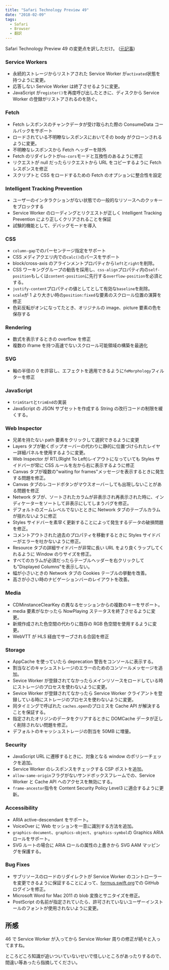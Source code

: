 ```yaml
---
title: "Safari Technology Preview 49"
date: "2018-02-09"
tags:
  - Safari
  - Browser
  - 翻訳
---
```


Safari Technology Preview 49 の変更点を訳しただけ。
([元記事](https://webkit.org/blog/8088/release-notes-for-safari-technology-preview-49/))

### Service Workers

- 永続的ストレージからリストアされた Service Worker が`activated`状態を持つように変更。
- 応答しない Service Worker は終了させるように変更。
- JavaScript が`register()`を再度呼び出したときに、ディスクから Service Worker の登録がリストアされるのを防ぐ。

### Fetch

- Fetch レスポンスのチャンクデータが受け取られた際の ConsumeData コールバックをサポート
- ロードされている不明瞭なレスポンスにおいてその body がクローンされるように変更。
- 不明瞭なレスポンスから Fetch ヘッダーを除外
- Fetch のリダイレクトが`no-cors`モードと互換性のあるように修正
- リクエストが null だったらリクエストから URL をコピーするように Fetch レスポンスを修正
- スクリプトと CSS をロードするための Fetch のオプションに整合性を設定

### Intelligent Tracking Prevention

- ユーザーのインタラクションがない状態での一般的なリソースへのクッキーをブロックする
- Service Worker のローディングとリクエストが正しく Intelligent Tracking Prevention により正しくクリアされることを保証
- 試験的機能として、デバッグモードを導入

### CSS

- `column-gap`でのパーセンテージ指定をサポート
- CSS メディアクエリ内での`calc()`のパースをサポート
- block/cross-axis のアラインメントプロパティから`left`と`right`を削除。
- CSS ワーキンググループの勧告を採用し、`css-align`プロパティ内の`self-position`もしくは`content-position`に先行する`overflow-position`を必須とする。
- `justify-content`プロパティの値としてとして有効な`baseline`を削除。
- `scale`が 1 より大きい時の`position:fixed`な要素のスクロール位置の演算を修正
- 色彩反転がオンになってたとき、オリジナルの image、picture 要素の色を保存する

### Rendering

- 数式を表示するときの overflow を修正
- 複数の iframe を持つ高速でないスクロール可能領域の構築を最適化

### SVG

- 軸の半径の 0 を許容し、エフェクトを適用できるように`feMorphology`フィルターを修正

### JavaScript

- `trimStart`と`trimEnd`の実装
- JavaScript の JSON サブセットを作成する String の改行コードの制限を緩くする。

### Web Inspector

- 兄弟を持たない path 要素をクリックして選択できるように変更
- Layers タブが動くポップオーバーの代わりに静的に位置づけられたレイヤー詳細パネルを使用するように変更。
- Web Inspector が RTL(Right To Left)レイアウトになっていても Styles サイドバーが常に CSS ルールを左から右に表示するように修正
- Canvas タブが複数の"waiting for frames"メッセージを表示するときに発生する問題を修正。
- Canvas タブのレコードボタンがマウスオーバーしても出現しないことがある問題を修正
- Network タブが、ソートされたカラムが非表示され再表示された時に、インディケーターをソートして非表示にしてしまうバグを修正。
- デフォルトのズームレベルでないとときに Network タブのテーブルカラムが揺れないように修正
- Styles サイドバーを素早く更新することによって発生するデータの破損問題を修正。
- コメントアウトされた過去のプロパティを移動するときに Styles サイドバーがエラーを吐かないように修正。
- Resource タブの詳細サイドバーが非常に長い URL をより良くラップしてくれるように Window のりサイズを修正。
- すべてのカラムが必須だったらテーブルヘッダーを右クリックしても"Displayed Columns"を表示しない。
- 幅が小さいときの Network タブの Cookies テーブルの挙動を改善。
- 高さが小さい時のナビゲーションバーのレイアウトを改善。

### Media

- CDMinstanceClearKey の異なるセッションからの複数のキーをサポート。
- media 要素がなかったら NowPlaying ステータスを終了させるように変更。
- 新規作成された色空間の代わりに既存の RGB 色空間を使用するように変更。
- WebVTT が HLS 経由でサーブされる合図を修正

### Storage

- AppCache を使っていたら deprecation 警告をコンソールに表示する。
- 割当などのキャシュストレージのエラーのためのコンソールメッセージを追加。
- Sevice Worker が登録されてなかったらメインリソースをロードしている時にストレージのプロセスを使わないように変更。
- Sevice Worker が登録されてなかったら Service Worker クライアントを登録している時にストレージのプロセスを使わないように変更。
- 同タイミングで呼ばれた `caches.open`のプロミスを Cache API が解決することを保証する。
- 指定されたオリジンのデータをクリアするときに DOMCache データが正しく削除されない問題を修正。
- デフォルトのキャッシュストレージの割当を 50MB に増量。

### Security

- JavaScript URL に遷移するときに、対象となる window のポリシーチェックを追加。
- Service Worker のレスポンスをチェックする CSP ポストを追加。
- `allow-same-origin`フラグがないサンドボックスフレームでの、Service Worker と Cache API へのアクセスを無効にする。
- `frame-ancestor`指令を Content Security Policy Level3 に適合するように更新。

### Accessibility

- ARIA active-descendant をサポート。
- VoiceOver に Web セッションを一意に識別する方法を追加。
- `graphics-document`、`graphics-object`、`graphics-symbol`の Graphics ARIA ロールをサポート。
- SVG ルートの場合に ARIA ロールの属性の上書きから SVG AAM マッピングを保護する。

### Bug Fixes

- サブリソースのロードのリダイレクトが Service Worker のコントローラーを変更できるように保証することによって、[formus.swift.org](https://formus.swift.org)での GitHub ログインを修正。
- Microsoft Word for Mac 2011 の blob 変換とサニタイズを修正。
- PostScript の名前が指定されていたら、許可されていないユーザーインストールのフォントが使用されないように変更。

## 所感

46 で Service Worker が入ってから Service Worker 周りの修正が続々と入ってますね。

ところどころ知識が追いついていないせいで怪しいところがあったりするので、間違い等あったら指摘してください。
